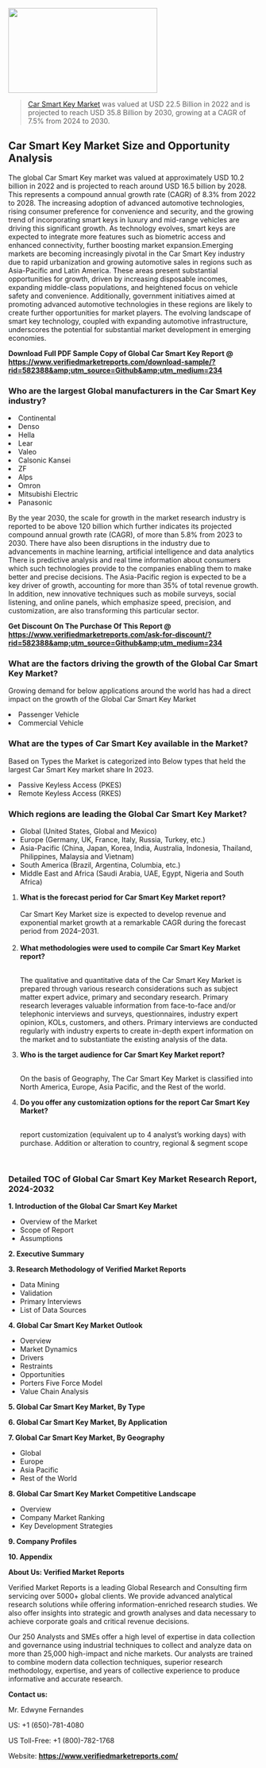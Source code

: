 
<img src="https://ffe5etoiles.com/wp-content/uploads/2024/12/MST1-300x171.png" alt="" width="300" height="171" class="alignnone size-medium wp-image-20088" /><blockquote><p><p><a href="https://www.verifiedmarketreports.com/download-sample/?rid=582388&utm_source=Github&utm_medium=234" target="_blank">Car Smart Key Market</a> was valued at USD 22.5 Billion in 2022 and is projected to reach USD 35.8 Billion by 2030, growing at a CAGR of 7.5% from 2024 to 2030.</p></blockquote><p><h2>Car Smart Key Market Size and Opportunity Analysis</h2>The global Car Smart Key market was valued at approximately USD 10.2 billion in 2022 and is projected to reach around USD 16.5 billion by 2028. This represents a compound annual growth rate (CAGR) of 8.3% from 2022 to 2028. The increasing adoption of advanced automotive technologies, rising consumer preference for convenience and security, and the growing trend of incorporating smart keys in luxury and mid-range vehicles are driving this significant growth. As technology evolves, smart keys are expected to integrate more features such as biometric access and enhanced connectivity, further boosting market expansion.Emerging markets are becoming increasingly pivotal in the Car Smart Key industry due to rapid urbanization and growing automotive sales in regions such as Asia-Pacific and Latin America. These areas present substantial opportunities for growth, driven by increasing disposable incomes, expanding middle-class populations, and heightened focus on vehicle safety and convenience. Additionally, government initiatives aimed at promoting advanced automotive technologies in these regions are likely to create further opportunities for market players. The evolving landscape of smart key technology, coupled with expanding automotive infrastructure, underscores the potential for substantial market development in emerging economies.</p><p class=""><strong>Download Full PDF Sample Copy of Global Car Smart Key Report @ <a href="https://www.verifiedmarketreports.com/download-sample/?rid=582388&amp;utm_source=Github&amp;utm_medium=234" target="_blank">https://www.verifiedmarketreports.com/download-sample/?rid=582388&amp;utm_source=Github&amp;utm_medium=234</a></strong></p><h3 id="" class="">Who are the largest Global manufacturers in the Car Smart Key industry?</h3><p><li>Continental</li><li> Denso</li><li> Hella</li><li> Lear</li><li> Valeo</li><li> Calsonic Kansei</li><li> ZF</li><li> Alps</li><li> Omron</li><li> Mitsubishi Electric</li><li> Panasonic</li></p><div class=""><div class="" dir="" data-message-author-role="" data-message-id="" data-message-model-slug=""><div class=""><div class=""><div class=""><div class="" dir="" data-message-author-role="" data-message-id="" data-message-model-slug=""><div class=""><div class=""><p>By the year 2030, the scale for growth in the market research industry is reported to be above 120 billion which further indicates its projected compound annual growth rate (CAGR), of more than 5.8% from 2023 to 2030. There have also been disruptions in the industry due to advancements in machine learning, artificial intelligence and data analytics There is predictive analysis and real time information about consumers which such technologies provide to the companies enabling them to make better and precise decisions. The Asia-Pacific region is expected to be a key driver of growth, accounting for more than 35% of total revenue growth. In addition, new innovative techniques such as mobile surveys, social listening, and online panels, which emphasize speed, precision, and customization, are also transforming this particular sector.</p><p><strong>Get Discount On The Purchase Of This Report @&nbsp; <a href="https://www.verifiedmarketreports.com/ask-for-discount/?rid=582388&amp;utm_source=Github&amp;utm_medium=234" target="_blank">https://www.verifiedmarketreports.com/ask-for-discount/?rid=582388&amp;utm_source=Github&amp;utm_medium=234</a></strong></p></div></div></div></div></div></div></div></div><h3 id="" class="">What are the factors driving the growth of the Global Car Smart Key Market?</h3><p id="" class="">Growing demand for below applications around the world has had a direct impact on the growth of the Global Car Smart Key Market</p><p id="" class=""><li>Passenger Vehicle</li><li> Commercial Vehicle</li></p><h3 id="" class="">What are the types of Car Smart Key available in the Market?</h3><p id="" class="">Based on Types the Market is categorized into Below types that held the largest Car Smart Key market share In 2023.</p><p id="" class=""><li>Passive Keyless Access (PKES)</li><li> Remote Keyless Access (RKES)</li></p><h3 id="" class="">Which regions are leading the Global Car Smart Key Market?</h3><ul><li>Global (United States, Global and Mexico)</li><li>Europe (Germany, UK, France, Italy, Russia, Turkey, etc.)</li><li>Asia-Pacific (China, Japan, Korea, India, Australia, Indonesia, Thailand, Philippines, Malaysia and Vietnam)</li><li>South America (Brazil, Argentina, Columbia, etc.)</li><li>Middle East and Africa (Saudi Arabia, UAE, Egypt, Nigeria and South Africa)</li></ul><p><ol><li><strong>What is the forecast period for Car Smart Key Market report?<br /></strong><br /><span data-sheets-root="1" data-sheets-value="{&quot;1&quot;:2,&quot;2&quot;:&quot;XXXX size is expected to develop revenue and exponential market growth at a remarkable CAGR during the forecast period from 2024&ndash;2030.&quot;}" data-sheets-userformat="{&quot;2&quot;:12674,&quot;4&quot;:{&quot;1&quot;:2,&quot;2&quot;:16776960},&quot;10&quot;:2,&quot;11&quot;:0,&quot;15&quot;:&quot;Arial&quot;,&quot;16&quot;:12}">Car Smart Key Market size is expected to develop revenue and exponential market growth at a remarkable CAGR during the forecast period from 2024&ndash;2031.</span><br /><br /></li><li><strong>What methodologies were used to compile Car Smart Key Market report?<br /><br /></strong><p>The qualitative and quantitative data of the&nbsp;Car Smart Key Market is prepared through various research considerations such as subject matter expert advice, primary and secondary research. Primary research leverages valuable information from face-to-face and/or telephonic interviews and surveys, questionnaires, industry expert opinion, KOLs, customers, and others. Primary interviews are conducted regularly with industry experts to create in-depth expert information on the market and to substantiate the existing analysis of the data.&nbsp;</p></li><li><strong>Who is the target audience for Car Smart Key Market report?<br /><br /></strong><p>On the basis of Geography, The&nbsp;Car Smart Key Market is classified into North America, Europe, Asia Pacific, and the Rest of the world.</p></li><li><strong>Do you offer any customization options for the report Car Smart Key Market?<br /><br /></strong><p>report customization (equivalent up to 4 analyst&rsquo;s working days) with purchase. Addition or alteration to country, regional &amp; segment scope</p><p>&nbsp;</p></li></ol></p><h3 id="" class="">Detailed TOC of Global Car Smart Key Market Research Report, 2024-2032</h3><p id="" class=""><strong>1. Introduction of the Global Car Smart Key Market</strong></p><ul><li>Overview of the Market</li><li>Scope of Report</li><li>Assumptions</li></ul><p id="" class=""><strong>2. Executive Summary</strong></p><p id="" class=""><strong>3. Research Methodology of&nbsp;Verified Market Reports</strong></p><ul><li>Data Mining</li><li>Validation</li><li>Primary Interviews</li><li>List of Data Sources</li></ul><p id="" class=""><strong>4. Global Car Smart Key Market Outlook</strong></p><ul><li>Overview</li><li>Market Dynamics</li><li>Drivers</li><li>Restraints</li><li>Opportunities</li><li>Porters Five Force Model</li><li>Value Chain Analysis</li></ul><p id="" class=""><strong>5. Global Car Smart Key Market, By&nbsp;Type</strong></p><p id="" class=""><strong>6. Global Car Smart Key Market, By Application</strong></p><p id="" class=""><strong>7. Global Car Smart Key Market, By Geography</strong></p><ul><li>Global</li><li>Europe</li><li>Asia Pacific</li><li>Rest of the World</li></ul><p id="" class=""><strong>8. Global Car Smart Key Market Competitive Landscape</strong></p><ul><li>Overview</li><li>Company Market Ranking</li><li>Key Development Strategies</li></ul><p id="" class=""><strong>9. Company Profiles</strong></p><p id="" class=""><strong>10. Appendix</strong></p><p id="" class=""><strong>About Us: Verified Market Reports</strong></p><p id="" class="">Verified Market Reports is a leading Global Research and Consulting firm servicing over 5000+ global clients. We provide advanced analytical research solutions while offering information-enriched research studies. We also offer insights into strategic and growth analyses and data necessary to achieve corporate goals and critical revenue decisions.</p><p id="" class="">Our 250 Analysts and SMEs offer a high level of expertise in data collection and governance using industrial techniques to collect and analyze data on more than 25,000 high-impact and niche markets. Our analysts are trained to combine modern data collection techniques, superior research methodology, expertise, and years of collective experience to produce informative and accurate research.</p><p id="" class=""><strong>Contact us:</strong></p><p id="" class="">Mr. Edwyne Fernandes</p><p id="" class="">US: +1 (650)-781-4080</p><p id="" class="">US Toll-Free: +1 (800)-782-1768</p><p id="" class="">Website: <a target="" data-test-app-aware-link=""><strong>https://www.verifiedmarketreports.com/</strong></a></p>

